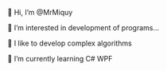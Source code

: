 👋 Hi, I’m @MrMiquy

👀 I’m interested in development of programs...

💞️ I like to develop complex algorithms

🌱 I’m currently learning C# WPF
